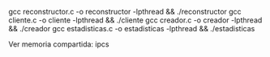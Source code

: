 gcc reconstructor.c -o reconstructor -lpthread && ./reconstructor
gcc cliente.c -o cliente -lpthread && ./cliente
gcc creador.c -o creador -lpthread && ./creador
gcc estadisticas.c -o estadisticas -lpthread && ./estadisticas


Ver memoria compartida: ipcs